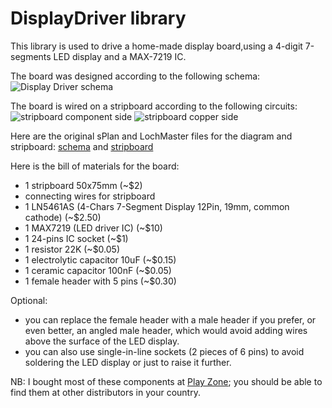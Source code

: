 DisplayDriver library
=====================

This library is used to drive a home-made display board,using a 4-digit 7-segments LED display and a MAX-7219 IC.

The board was designed according to the following schema:
![Display Driver schema](/DisplayDriver-diagram.JPG)

The board is wired on a stripboard according to the following circuits:
![stripboard component side](/DisplayDriver-board-1.JPG)
![stripboard copper side](/DisplayDriver-board-2.JPG)

Here are the original sPlan and LochMaster files for the diagram and stripboard:
[schema](/4DigitsMux.spl7) and [stripboard](/4DigitsMux2.LM4)

Here is the bill of materials for the board:

- 1 stripboard 50x75mm (~$2)
- connecting wires for stripboard
- 1 LN5461AS (4-Chars 7-Segment Display 12Pin, 19mm, common cathode) (~$2.50)
- 1 MAX7219 (LED driver IC) (~$10)
- 1 24-pins IC socket (~$1)
- 1 resistor 22K (~$0.05)
- 1 electrolytic capacitor 10uF (~$0.15)
- 1 ceramic capacitor 100nF (~$0.05)
- 1 female header with 5 pins (~$0.30)

Optional:
- you can replace the female header with a male header if you prefer, or even better, an angled male header, which would avoid adding wires above the surface of the LED display.
- you can also use single-in-line sockets (2 pieces of 6 pins) to avoid soldering the LED display or just to raise it further.

NB: I bought most of these components at [Play Zone](http://play-zone.ch); you should be able to find them at other distributors in your country.
